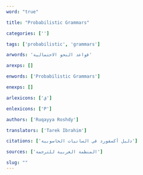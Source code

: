 ```yaml
---
word: "true"

title: "Probabilistic Grammars"

categories: ['']

tags: ['probabilistic', 'grammars']

arwords: 'قواعد النحو الاحتمالية'

arexps: []

enwords: ['Probabilistic Grammars']

enexps: []

arlexicons: ['ق']

enlexicons: ['P']

authors: ['Ruqayya Roshdy']

translators: ['Tarek Ibrahim']

citations: ['دليل أكسفورد في السانيات الحاسوبية']

sources: ['المنظمة العربية للترجمة']

slug: ""
---
```


